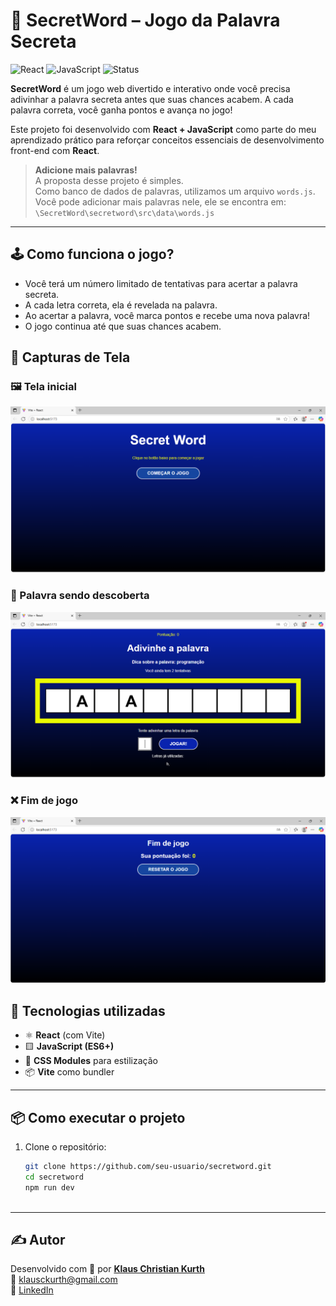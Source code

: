 # 🎯 SecretWord – Jogo da Palavra Secreta

![React](https://img.shields.io/badge/React-18-blue?logo=react) 
![JavaScript](https://img.shields.io/badge/JavaScript-ES6-yellow?logo=javascript) 
![Status](https://img.shields.io/badge/status-projeto%20concluído-green)

**SecretWord** é um jogo web divertido e interativo onde você precisa adivinhar a palavra secreta antes que suas chances acabem. A cada palavra correta, você ganha pontos e avança no jogo!

Este projeto foi desenvolvido com **React + JavaScript** como parte do meu aprendizado prático para reforçar conceitos essenciais de desenvolvimento front-end com **React**.

> **Adicione mais palavras!**  
> A proposta desse projeto é simples.  
> Como banco de dados de palavras, utilizamos um arquivo `words.js`.  
> Você pode adicionar mais palavras nele, ele se encontra em:  
> `\SecretWord\secretword\src\data\words.js`


---

## 🕹️ Como funciona o jogo?

- Você terá um número limitado de tentativas para acertar a palavra secreta.
- A cada letra correta, ela é revelada na palavra.
- Ao acertar a palavra, você marca pontos e recebe uma nova palavra!
- O jogo continua até que suas chances acabem.


## 📸 Capturas de Tela


### 🖼️ Tela inicial
![Tela inicial](./screenshots/tela-inicial.png)

### 🧩 Palavra sendo descoberta
![Palavra sendo descoberta](./screenshots/palavra-descoberta.png)

### ❌ Fim de jogo
![Fim de jogo](./screenshots/game-over.png)


## 🚀 Tecnologias utilizadas

- ⚛️ **React** (com Vite)
- 🟨 **JavaScript (ES6+)**
- 💅 **CSS Modules** para estilização
- 📦 **Vite** como bundler

---

## 📦 Como executar o projeto

1. Clone o repositório:
   ```bash
   git clone https://github.com/seu-usuario/secretword.git
   cd secretword   
   npm run dev



---

## ✍️ Autor

Desenvolvido com 💙 por **[Klaus Christian Kurth](https://github.com/KlausKurth)**  
📧 klausckurth@gmail.com  
🔗 [LinkedIn](https://www.linkedin.com/in/klaus-christian-kurth-soares-039937164/) 